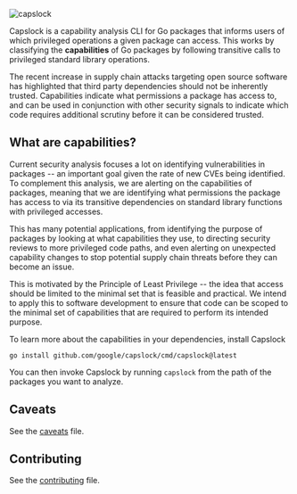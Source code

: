 ![capslock](docs/capslock-banner.png)

Capslock is a capability analysis CLI for Go packages that informs users of
which privileged operations a given package can access. This works by
classifying the **capabilities** of Go packages by following transitive calls to privileged
standard library operations.

The recent increase in supply chain attacks targeting open source software
has highlighted that third party dependencies should not be inherently trusted.
Capabilities indicate what permissions a package has access to, and can be used
in conjunction with other security signals to indicate which code requires
additional scrutiny before it can be considered trusted.

## What are capabilities?

Current security analysis focuses a lot on identifying vulnerabilities in
packages -- an important goal given the rate of new CVEs being identified.
To complement this analysis, we are alerting on the capabilities of packages,
meaning that we are identifying what permissions the package has access to via
its transitive dependencies on standard library functions with privileged
accesses.

This has many potential applications, from identifying the purpose of packages
by looking at what capabilities they use, to directing security reviews to more
privileged code paths, and even alerting on unexpected capability changes to
stop potential supply chain threats before they can become an issue.

This is motivated by the Principle of Least Privilege -- the idea that access
should be limited to the minimal set that is feasible and practical. We intend
to apply this to software development to ensure that code can be scoped to the
minimal set of capabilities that are required to perform its intended purpose.

To learn more about the capabilities in your dependencies, install Capslock

``` shell
go install github.com/google/capslock/cmd/capslock@latest
```

You can then invoke Capslock by running `capslock` from the path of the packages you want to analyze.

## Caveats

See the [caveats](docs/caveats.md) file.

## Contributing

See the [contributing](CONTRIBUTING.md) file.


